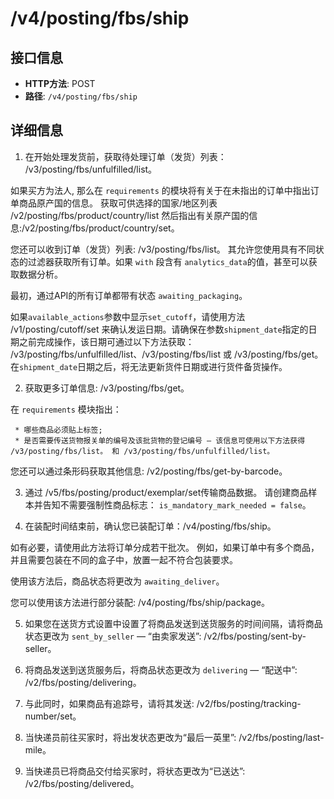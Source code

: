# /v4/posting/fbs/ship

## 接口信息

- **HTTP方法**: POST
- **路径**: `/v4/posting/fbs/ship`

## 详细信息

  1. 在开始处理发货前，获取待处理订单（发货）列表： /v3/posting/fbs/unfulfilled/list。

如果买方为法人, 那么在 `requirements` 的模块将有关于在未指出的订单中指出订单商品原产国的信息。 获取可供选择的国家/地区列表 /v2/posting/fbs/product/country/list 然后指出有关原产国的信息:/v2/posting/fbs/product/country/set。

您还可以收到订单（发货）列表: /v3/posting/fbs/list。 其允许您使用具有不同状态的过滤器获取所有订单。如果 `with` 段含有 `analytics_data`的值，甚至可以获取数据分析。

最初，通过API的所有订单都带有状态 `awaiting_packaging`。

如果`available_actions`参数中显示`set_cutoff`，请使用方法 /v1/posting/cutoff/set 来确认发运日期。请确保在参数`shipment_date`指定的日期之前完成操作，该日期可通过以下方法获取： /v3/posting/fbs/unfulfilled/list、/v3/posting/fbs/list 或 /v3/posting/fbs/get。 在`shipment_date`日期之后，将无法更新货件日期或进行货件备货操作。

  2. 获取更多订单信息: /v3/posting/fbs/get。

在 `requirements` 模块指出：

     * 哪些商品必须贴上标签;
     * 是否需要传送货物报关单的编号及该批货物的登记编号 — 该信息可使用以下方法获得 /v3/posting/fbs/list。 和 /v3/posting/fbs/unfulfilled/list。

您还可以通过条形码获取其他信息: /v2/posting/fbs/get-by-barcode。

  3. 通过 /v5/fbs/posting/product/exemplar/set传输商品数据。 请创建商品样本并告知不需要强制性商品标志： `is_mandatory_mark_needed = false`。

  4. 在装配时间结束前，确认您已装配订单：/v4/posting/fbs/ship。

如有必要，请使用此方法将订单分成若干批次。 例如，如果订单中有多个商品，并且需要包装在不同的盒子中，放置一起不符合包装要求。

使用该方法后，商品状态将更改为 `awaiting_deliver`。

您可以使用该方法进行部分装配: /v4/posting/fbs/ship/package。

  5. 如果您在送货方式设置中设置了将商品发送到送货服务的时间间隔，请将商品状态更改为 `sent_by_seller` — “由卖家发送”: /v2/fbs/posting/sent-by-seller。

  6. 将商品发送到送货服务后，将商品状态更改为 `delivering` — “配送中”: /v2/fbs/posting/delivering。

  7. 与此同时，如果商品有追踪号，请将其发送: /v2/fbs/posting/tracking-number/set。

  8. 当快递员前往买家时，将出发状态更改为“最后一英里”: /v2/fbs/posting/last-mile。

  9. 当快递员已将商品交付给买家时，将状态更改为“已送达”: /v2/fbs/posting/delivered。



